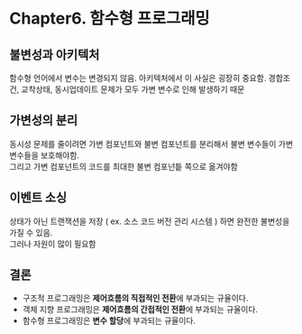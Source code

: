 # Chapter6. 함수형 프로그래밍

## 불변성과 아키텍처
함수형 언어에서 변수는 변경되지 않음. 아키텍처에서 이 사실은 굉장히 중요함.
경합조건, 교착상태, 동시업데이트 문제가 모두 가변 변수로 인해 발생하기 때문

## 가변성의 분리
동시성 문제를 줄이려면 가변 컴포넌트와 불변 컴포넌트를 분리해서 불변 변수들이 가변 변수들을 보호해야함.  
그리고 가변 컴포넌트의 코드를 최대한 불변 컴포넌틑 쪽으로 옮겨야함

## 이벤트 소싱
상태가 아닌 트랜잭션을 저장 ( ex. 소스 코드 버전 관리 시스템 ) 하면 완전한 불변성을 가질 수 있음.  
그러나 자원이 많이 필요함

## 결론
* 구조적 프로그래밍은 **제어흐름의 직접적인 전환**에 부과되는 규율이다.
* 객체 지향 프로그래밍은 **제어흐름의 간접적인 전환**에 부과되는 규율이다.
* 함수형 프로그래밍은 **변수 할당**에 부과되는 규율이다.